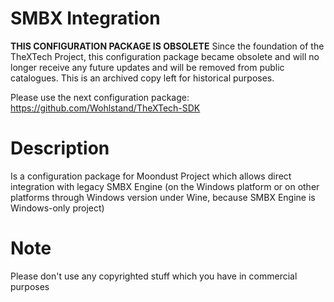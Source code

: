 # SMBX Integration

**THIS CONFIGURATION PACKAGE IS OBSOLETE**
Since the foundation of the TheXTech Project, this configuration package became
obsolete and will no longer receive any future updates and will be removed from
public catalogues. This is an archived copy left for historical purposes.

Please use the next configuration package: https://github.com/Wohlstand/TheXTech-SDK


# Description

Is a configuration package for Moondust Project which allows direct integration with legacy SMBX Engine
(on the Windows platform or on other platforms through Windows version under Wine, because SMBX Engine is Windows-only project)


# Note

Please don't use any copyrighted stuff which you have in commercial purposes
